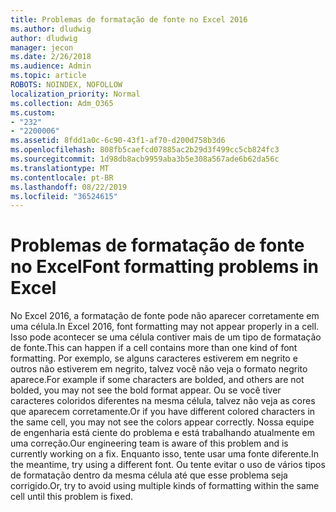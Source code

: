 ```yaml
---
title: Problemas de formatação de fonte no Excel 2016
ms.author: dludwig
author: dludwig
manager: jecon
ms.date: 2/26/2018
ms.audience: Admin
ms.topic: article
ROBOTS: NOINDEX, NOFOLLOW
localization_priority: Normal
ms.collection: Adm_O365
ms.custom:
- "232"
- "2200006"
ms.assetid: 8fdd1a0c-6c90-43f1-af70-d200d758b3d6
ms.openlocfilehash: 808fb5caefcd07885ac2b29d3f499cc5cb824fc3
ms.sourcegitcommit: 1d98db8acb9959aba3b5e308a567ade6b62da56c
ms.translationtype: MT
ms.contentlocale: pt-BR
ms.lasthandoff: 08/22/2019
ms.locfileid: "36524615"
---
```

# <a name="font-formatting-problems-in-excel"></a><span data-ttu-id="4b90f-102">Problemas de formatação de fonte no Excel</span><span class="sxs-lookup"><span data-stu-id="4b90f-102">Font formatting problems in Excel</span></span>

<span data-ttu-id="4b90f-103">No Excel 2016, a formatação de fonte pode não aparecer corretamente em uma célula.</span><span class="sxs-lookup"><span data-stu-id="4b90f-103">In Excel 2016, font formatting may not appear properly in a cell.</span></span> <span data-ttu-id="4b90f-104">Isso pode acontecer se uma célula contiver mais de um tipo de formatação de fonte.</span><span class="sxs-lookup"><span data-stu-id="4b90f-104">This can happen if a cell contains more than one kind of font formatting.</span></span> <span data-ttu-id="4b90f-105">Por exemplo, se alguns caracteres estiverem em negrito e outros não estiverem em negrito, talvez você não veja o formato negrito aparece.</span><span class="sxs-lookup"><span data-stu-id="4b90f-105">For example if some characters are bolded, and others are not bolded, you may not see the bold format appear.</span></span> <span data-ttu-id="4b90f-106">Ou se você tiver caracteres coloridos diferentes na mesma célula, talvez não veja as cores que aparecem corretamente.</span><span class="sxs-lookup"><span data-stu-id="4b90f-106">Or if you have different colored characters in the same cell, you may not see the colors appear correctly.</span></span> <span data-ttu-id="4b90f-107">Nossa equipe de engenharia está ciente do problema e está trabalhando atualmente em uma correção.</span><span class="sxs-lookup"><span data-stu-id="4b90f-107">Our engineering team is aware of this problem and is currently working on a fix.</span></span> <span data-ttu-id="4b90f-108">Enquanto isso, tente usar uma fonte diferente.</span><span class="sxs-lookup"><span data-stu-id="4b90f-108">In the meantime, try using a different font.</span></span> <span data-ttu-id="4b90f-109">Ou tente evitar o uso de vários tipos de formatação dentro da mesma célula até que esse problema seja corrigido.</span><span class="sxs-lookup"><span data-stu-id="4b90f-109">Or, try to avoid using multiple kinds of formatting within the same cell until this problem is fixed.</span></span>
  